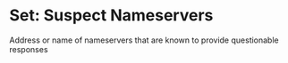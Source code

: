 # Set: Suspect Nameservers

Address or name of nameservers that are known to provide questionable responses
